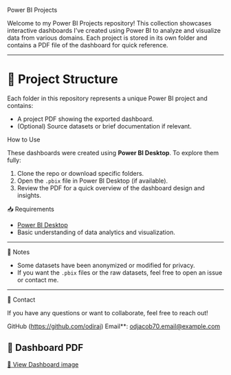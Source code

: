  Power BI Projects

Welcome to my Power BI Projects repository! This collection showcases interactive dashboards I’ve created using Power BI to analyze and visualize data from various domains. Each project is stored in its own folder and contains a PDF file of the dashboard for quick reference.

---
# 📁 Project Structure

Each folder in this repository represents a unique Power BI project and contains:

- A project PDF showing the exported dashboard.
- (Optional) Source datasets or brief documentation if relevant.


 How to Use

These dashboards were created using **Power BI Desktop**. To explore them fully:
1. Clone the repo or download specific folders.
2. Open the `.pbix` file in Power BI Desktop (if available).
3. Review the PDF for a quick overview of the dashboard design and insights.


📥 Requirements

- [Power BI Desktop](https://powerbi.microsoft.com/en-us/downloads/)
- Basic understanding of data analytics and visualization.

---
📌 Notes

- Some datasets have been anonymized or modified for privacy.
- If you want the `.pbix` files or the raw datasets, feel free to open an issue or contact me.

---
📧 Contact

If you have any questions or want to collaborate, feel free to reach out!

GitHub (https://github.com/odiraj)
Email**: odjacob70.email@example.com

## 📄 Dashboard PDF

[🔗 View Dashboard image](./dashboard1.png)




